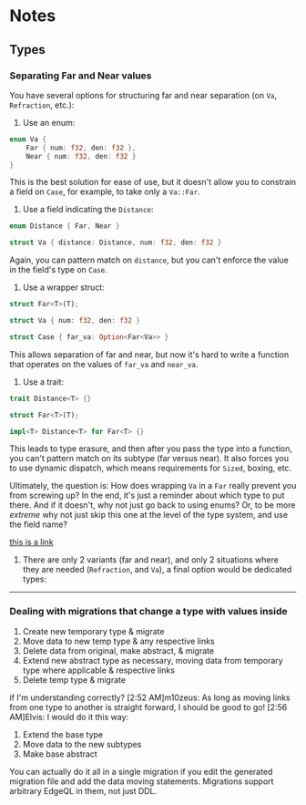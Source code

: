 # Notes

## Types

### Separating Far and Near values

You have several options for structuring far and near separation (on `Va`, `Refraction`, etc.):

1. Use an enum:

```rust
enum Va {
    Far { num: f32, den: f32 },
    Near { num: f32, den: f32 }
}
```

This is the best solution for ease of use, but it doesn't allow you to constrain a field on `Case`, for example, to take only a `Va::Far`.

1. Use a field indicating the `Distance`:

```rust
enum Distance { Far, Near }

struct Va { distance: Distance, num: f32, den: f32 }
```

Again, you can pattern match on `distance`, but you can't enforce the value in the field's type on `Case`.

1. Use a wrapper struct:

```rust
struct Far<T>(T);

struct Va { num: f32, den: f32 }

struct Case { far_va: Option<Far<Va>> }
```

This allows separation of far and near, but now it's hard to write a function that operates on the values of `far_va` and `near_va`.

1. Use a trait:

```rust
trait Distance<T> {}

struct Far<T>(T);

impl<T> Distance<T> for Far<T> {}
```

This leads to type erasure, and then after you pass the type into a function, you can't pattern match on its subtype (far versus near).
It also forces you to use dynamic dispatch, which means requirements for `Sized`, boxing, etc.

Ultimately, the question is: How does wrapping `Va` in a `Far` really prevent you from screwing up? In the end, it's just a reminder about which type to put there.
And if it doesn't, why not just go back to using enums?
Or, to be more _extreme_ why not just skip this one at the level of the type system, and use the field name?

[this is a link](http://test.com)

1. There are only 2 variants (far and near), and only 2 situations where they are needed (`Refraction`, and `Va`), a final option would be dedicated types:

---

### Dealing with migrations that change a type with values inside

1. Create new temporary type & migrate
2. Move data to new temp type & any respective links
3. Delete data from original, make abstract, & migrate
4. Extend new abstract type as necessary, moving data from temporary type where applicable & respective links
5. Delete temp type & migrate

if I'm understanding correctly?
[2:52 AM]m10zeus: As long as moving links from one type to another is straight forward, I should be good to go!
[2:56 AM]Elvis: I would do it this way:

1. Extend the base type
2. Move data to the new subtypes
3. Make base abstract

You can actually do it all in a single migration if you edit the generated migration file and add the data moving statements. Migrations support arbitrary EdgeQL in them, not just DDL.
